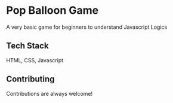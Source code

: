 
# Pop Balloon Game

A very basic game for beginners to understand Javascript Logics

## Tech Stack

HTML, CSS, Javascript



## Contributing

Contributions are always welcome!



